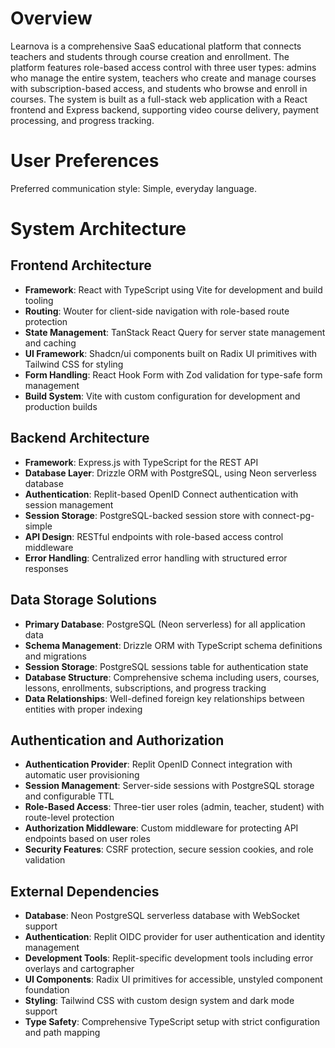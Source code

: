 # Overview

Learnova is a comprehensive SaaS educational platform that connects teachers and students through course creation and enrollment. The platform features role-based access control with three user types: admins who manage the entire system, teachers who create and manage courses with subscription-based access, and students who browse and enroll in courses. The system is built as a full-stack web application with a React frontend and Express backend, supporting video course delivery, payment processing, and progress tracking.

# User Preferences

Preferred communication style: Simple, everyday language.

# System Architecture

## Frontend Architecture
- **Framework**: React with TypeScript using Vite for development and build tooling
- **Routing**: Wouter for client-side navigation with role-based route protection
- **State Management**: TanStack React Query for server state management and caching
- **UI Framework**: Shadcn/ui components built on Radix UI primitives with Tailwind CSS for styling
- **Form Handling**: React Hook Form with Zod validation for type-safe form management
- **Build System**: Vite with custom configuration for development and production builds

## Backend Architecture  
- **Framework**: Express.js with TypeScript for the REST API
- **Database Layer**: Drizzle ORM with PostgreSQL, using Neon serverless database
- **Authentication**: Replit-based OpenID Connect authentication with session management
- **Session Storage**: PostgreSQL-backed session store with connect-pg-simple
- **API Design**: RESTful endpoints with role-based access control middleware
- **Error Handling**: Centralized error handling with structured error responses

## Data Storage Solutions
- **Primary Database**: PostgreSQL (Neon serverless) for all application data
- **Schema Management**: Drizzle ORM with TypeScript schema definitions and migrations
- **Session Storage**: PostgreSQL sessions table for authentication state
- **Database Structure**: Comprehensive schema including users, courses, lessons, enrollments, subscriptions, and progress tracking
- **Data Relationships**: Well-defined foreign key relationships between entities with proper indexing

## Authentication and Authorization
- **Authentication Provider**: Replit OpenID Connect integration with automatic user provisioning
- **Session Management**: Server-side sessions with PostgreSQL storage and configurable TTL
- **Role-Based Access**: Three-tier user roles (admin, teacher, student) with route-level protection
- **Authorization Middleware**: Custom middleware for protecting API endpoints based on user roles
- **Security Features**: CSRF protection, secure session cookies, and role validation

## External Dependencies
- **Database**: Neon PostgreSQL serverless database with WebSocket support
- **Authentication**: Replit OIDC provider for user authentication and identity management
- **Development Tools**: Replit-specific development tools including error overlays and cartographer
- **UI Components**: Radix UI primitives for accessible, unstyled component foundation
- **Styling**: Tailwind CSS with custom design system and dark mode support
- **Type Safety**: Comprehensive TypeScript setup with strict configuration and path mapping
